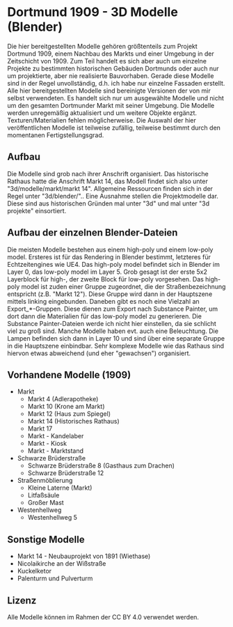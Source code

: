 # Dortmund 1909 - 3D Modelle (Blender)

Die hier bereitgestellten Modelle gehören größtenteils zum Projekt Dortmund 1909, einem Nachbau des Markts und einer Umgebung in der Zeitschicht von 1909. Zum Teil handelt es sich aber auch um einzelne Projekte zu bestimmten historischen Gebäuden Dortmunds oder auch nur um projektierte, aber nie realisierte Bauvorhaben. Gerade diese Modelle sind in der Regel unvollständig, d.h. ich habe nur einzelne Fassaden erstellt. 
Alle hier bereitgestellten Modelle sind bereinigte Versionen der von mir selbst verwendeten. Es handelt sich nur um ausgewählte Modelle und nicht um den gesamten Dortmunder Markt mit seiner Umgebung. Die Modelle werden unregemäßig aktualisiert und um weitere Objekte ergänzt. Texturen/Materialien fehlen möglicherweise. Die Auswahl der hier veröffentlichen Modelle ist teilweise zufällig, teilweise bestimmt durch den momentanen Fertigstellungsgrad.

## Aufbau
Die Modelle sind grob nach ihrer Anschrift organisiert. Das historische Rathaus hatte die Anschrift Markt 14, das Modell findet sich also unter "3d/modelle/markt/markt 14". Allgemeine Ressourcen finden sich in der Regel unter "3d/blender/"..
Eine Ausnahme stellen die Projektmodelle dar. Diese sind aus historischen Gründen mal unter "3d" und mal unter "3d projekte" einsortiert.

## Aufbau der einzelnen Blender-Dateien
Die meisten Modelle bestehen aus einem high-poly und einem low-poly model. Ersteres ist für das Rendering in Blender bestimmt, letzteres für Echtzeitengines wie UE4. Das high-poly model befindet sich in Blender im Layer 0, das low-poly model im Layer 5. Grob gesagt ist der erste 5x2 Layerblock für high-, der zweite Block für low-poly vorgesehen. Das high-poly model ist zuden einer Gruppe zugeordnet, die der Straßenbezeichnung entspricht (z.B. "Markt 12"). Diese Gruppe wird dann in der Hauptszene mittels linking eingebunden. Daneben gibt es noch eine Vielzahl an Export_*-Gruppen. Diese dienen zum Export nach Substance Painter, um dort dann die Materialien für das low-poly model zu generieren. Die Substance Painter-Dateien werde ich nicht hier einstellen, da sie schlicht viel zu groß sind.
Manche Modelle haben evt. auch eine Beleuchtung. Die Lampen befinden sich dann in Layer 10 und sind über eine separate Gruppe in die Hauptszene einbindbar.
Sehr komplexe Modelle wie das Rathaus sind hiervon etwas abweichend (und eher "gewachsen") organisiert.

## Vorhandene Modelle (1909)
* Markt
    * Markt 4 (Adlerapotheke)
    * Markt 10 (Krone am Markt)
    * Markt 12 (Haus zum Spiegel)
    * Markt 14 (Historisches Rathaus)
    * Markt 17
    * Markt - Kandelaber
    * Markt - Kiosk
    * Markt - Marktstand
* Schwarze Brüderstraße
    * Schwarze Brüderstraße 8 (Gasthaus zum Drachen)
    * Schwarze Brüderstraße 12
* Straßenmöblierung
    * Kleine Laterne (Markt)
    * Litfaßsäule
    * Großer Mast
* Westenhellweg
	* Westenhellweg 5

## Sonstige Modelle 
* Markt 14 - Neubauprojekt von 1891 (Wiethase)
* Nicolaikirche an der Wißstraße
* Kuckelketor
* Palenturm und Pulverturm

## Lizenz
Alle Modelle können im Rahmen der CC BY 4.0 verwendet werden.

